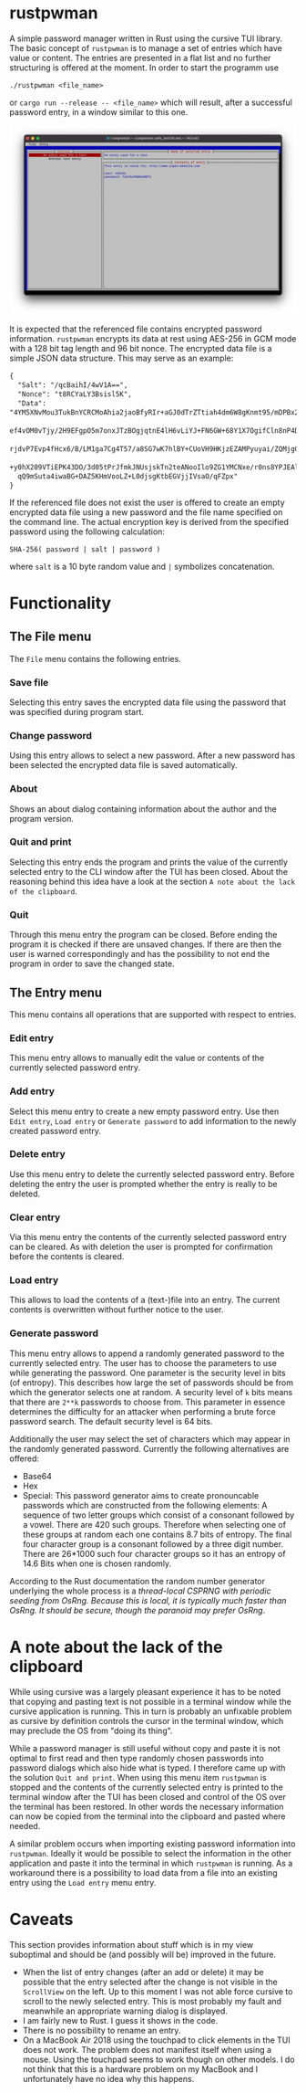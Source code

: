 # rustpwman

A simple password manager written in Rust using the cursive TUI library. The basic concept of `rustpwman` is to manage a set of entries which have value or content. The entries are presented in a flat list and no further structuring is offered at the moment. In order to start the programm use

```
./rustpwman <file_name>
```

or `cargo run --release -- <file_name>` which will result, after a successful password entry, in a window similar to this one.

![](/screenshot.png?raw=true "Screenshot of rustpwman")

It is expected that the referenced file contains encrypted password information. `rustpwman` encrypts its data at rest using AES-256 in GCM mode with a 128 bit tag length and 96 bit nonce. The encrypted data file is a simple JSON data structure. This may serve as an example:

```
{
  "Salt": "/qcBaihI/4wV1A==",
  "Nonce": "t8RCYaLY3Bsisl5K",
  "Data": "4YM5XNvMou3TukBnYCRCMoAhia2jaoBfyRIr+aGJ0dTrZTtiah4dm6W8gKnmt95/mDPBx2E+5Hy8cxz
  ef4vOM0vTjy/2H9EFgpO5m7onxJTzBOgjqtnE4lH6vLiYJ+FN6GW+68Y1X7OgifCln8nP4D++u4vJnZEYgiAMB7Y
  rjdvP7Evp4fHcx6/B/LM1ga7Cg4T57/a8SG7wK7hlBY+CUoVH9HKjzEZAMPyuyai/ZQMjgG1w9Bpn5zNnjntTn/K
  +y0hX209VTiEPK43DO/3d05tPrJfmkJNUsjskTn2teANooIlo9ZG1YMCNxe/r0ns8YPJEAlgS2R5HSNBodqgIiFc
  qQ9mSuta4iwaBG+DAZ5KHmVooLZ+L0djsgKtbEGVjjIVsaO/qFZpx"
}
 ```

If the referenced file does not exist the user is offered to create an empty encrypted data file using a new password and the file name specified on the command line. The actual encryption key is derived from the specified password using the following calculation:

```
SHA-256( password | salt | password )
```

where `salt` is a 10 byte random value and `|` symbolizes concatenation.

# Functionality

## The File menu
The `File` menu contains the following entries.

### Save file

Selecting this entry saves the encrypted data file using the password that was specified during program start.

### Change password

Using this entry allows to select a new password. After a new password has been selected the encrypted data file is saved automatically.

### About

Shows an about dialog containing information about the author and the program version.

### Quit and print

Selecting this entry ends the program and prints the value of the currently selected entry to the CLI window after
the TUI has been closed. About the reasoning behind this idea have a look at the section `A note about the lack of the clipboard`. 

### Quit

Through this menu entry the program can be closed. Before ending the program it is checked if there are unsaved changes. If there are then the user is warned correspondingly and has the possibility to not end the program in order to save the
changed state. 

## The Entry menu

This menu contains all operations that are supported with respect to entries.

### Edit entry

This menu entry allows to manually edit the value or contents of the currently selected password entry. 

### Add entry

Select this menu entry to create a new empty password entry. Use then `Edit entry`, `Load entry` or `Generate password` to add information to the newly created password entry.

### Delete entry 

Use this menu entry to delete the currently selected password entry. Before deleting the entry the user is prompted whether the entry is really to be deleted. 

### Clear entry

Via this menu entry the contents of the currently selected password entry can be cleared. As with deletion the user is prompted for confirmation before the contents is cleared.

### Load entry

This allows to load the contents of a (text-)file into an entry. The current contents is overwritten without further notice to the user.

### Generate password

This menu entry allows to append a randomly generated password to the currently selected entry. The user has to choose the
parameters to use while generating the password. One parameter is the security level in bits (of entropy). This describes how large the set of passwords should be from which the generator selects one at random. A security level of `k` bits means that there are `2**k` passwords to choose from. This parameter in essence determines the difficulty for an attacker when performing a brute force password search. The default
security level is 64 bits.

Additionally the user may select the set of characters which may appear in the randomly generated password. Currently the following alternatives are offered:

- Base64
- Hex
- Special: This password generator aims to create pronouncable passwords which are constructed from the following elements: A sequence of two letter groups which consist of a consonant followed by a vowel. There are 420 such groups. Therefore when selecting one of these groups at random each one contains 8.7 bits of entropy. The final four character group is a consonant followed by a three digit number. There are 26*1000 such four character groups so it has an entropy of 14.6 Bits when one is chosen randomly.

According to the Rust documentation the random number generator underlying the whole process is a *thread-local CSPRNG with periodic seeding from OsRng. Because this is local, it is typically much faster than OsRng. It should be secure, though the paranoid may prefer OsRng*.

# A note about the lack of the clipboard

While using cursive was a largely pleasant experience it has to be noted that copying and pasting text is not possible in a terminal window while the cursive application is running. This in turn is probably an unfixable problem as cursive by definition controls the cursor in the terminal window, which may preclude the OS from "doing its thing". 

While a password manager is still useful without copy and paste it is not optimal to first read and then type randomly chosen passwords into password dialogs which also hide what is typed. I therefore came up with the solution `Quit and print`. When using this menu item `rustpwman` is stopped and the contents of the currently selected entry is printed to the terminal window after the TUI has been closed and control of the OS over the terminal has been restored. In other words the necessary information can now be copied from the terminal into the clipboard and pasted where needed.

A similar problem occurs when importing existing password information into `rustpwman`. Ideally it would be possible to select the information in the other application and paste it into the terminal in which `rustpwman` is running. As a workaround there is a possibility to load data from a file into an existing entry using the `Load entry` menu entry.

# Caveats

This section provides information about stuff which is in my view suboptimal and should be (and possibly will be) improved in the future.

- When the list of entry changes (after an add or delete) it may be possible that the entry selected after the change is not visible in the `ScrollView` on the left. Up to this moment I was not able force cursive to scroll to the newly selected entry. This is most probably my fault and meanwhile an appropriate warning dialog is displayed.
- I am fairly new to Rust. I guess it shows in the code.
- There is no possibility to rename an entry.
- On a MacBook Air 2018 using the touchpad to click elements in the TUI does not work. The problem does not manifest itself when using a mouse. Using the touchpad seems to work though on other models. I do not think that this is a hardware problem on my MacBook and I unfortunately have no idea why this happens.


